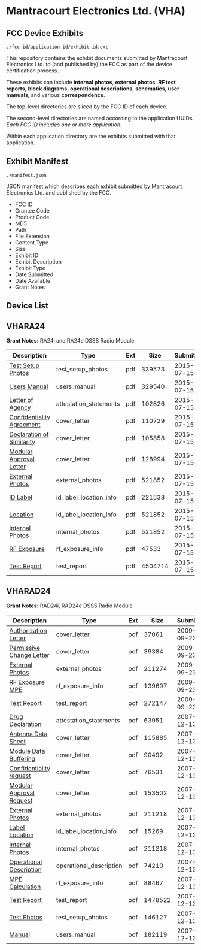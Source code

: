 # Mantracourt Electronics Ltd. (VHA)
## FCC Device Exhibits

```
./fcc-id/application-id/exhibit-id.ext
```

This repository contains the exhibit documents submitted by Mantracourt Electronics Ltd. to (and published by) the FCC as part of the device certification process.

These exhibits can include **internal photos**, **external photos**, **RF test reports**, **block diagrams**, **operational descriptions**, **schematics**, **user manuals**, and various **correspondence**.

The top-level directories are sliced by the FCC ID of each device.

The second-level directories are named according to the application UUIDs. *Each FCC ID includes one or more application.*

Within each application directory are the exhibits submitted with that application. 

## Exhibit Manifest

```
./manifest.json
```

JSON manifest which describes each exhibit submitted by Mantracourt Electronics Ltd. and published by the FCC.

- FCC ID
- Grantee Code
- Product Code
- MD5
- Path
- File Extension
- Content Type
- Size
- Exhibit ID
- Exhibit Description
- Exhibit Type
- Date Submitted
- Date Available
- Grant Notes

## Device List
## VHARA24
**Grant Notes:** RA24i and RA24e DSSS Radio Module

| Description | Type | Ext | Size | Submitted | Available |
| ----------- | ---- | --- | ---- | --------- | --------- |
| [Test Setup Photos](VHARA24/2aef49af5961928402b1d64d628e3415/2680291.pdf) | test_setup_photos | pdf | 339573 | 2015-07-15 | 2015-07-15 |
| [Users Manual](VHARA24/2aef49af5961928402b1d64d628e3415/2680292.pdf) | users_manual | pdf | 329540 | 2015-07-15 | 2015-07-15 |
| [Letter of Agency](VHARA24/2aef49af5961928402b1d64d628e3415/2680279.pdf) | attestation_statements | pdf | 102826 | 2015-07-15 | 2015-07-15 |
| [Confidentiality Agreement](VHARA24/2aef49af5961928402b1d64d628e3415/2680281.pdf) | cover_letter | pdf | 110729 | 2015-07-15 | 2015-07-15 |
| [Declaration of Similarity](VHARA24/2aef49af5961928402b1d64d628e3415/2680293.pdf) | cover_letter | pdf | 105858 | 2015-07-15 | 2015-07-15 |
| [Modular Approval Letter](VHARA24/2aef49af5961928402b1d64d628e3415/2680294.pdf) | cover_letter | pdf | 128994 | 2015-07-15 | 2015-07-15 |
| [External Photos](VHARA24/2aef49af5961928402b1d64d628e3415/2680285.pdf) | external_photos | pdf | 521852 | 2015-07-15 | 2015-07-15 |
| [ID Label](VHARA24/2aef49af5961928402b1d64d628e3415/2680283.pdf) | id_label_location_info | pdf | 221538 | 2015-07-15 | 2015-07-15 |
| [Location](VHARA24/2aef49af5961928402b1d64d628e3415/2680285.pdf) | id_label_location_info | pdf | 521852 | 2015-07-15 | 2015-07-15 |
| [Internal Photos](VHARA24/2aef49af5961928402b1d64d628e3415/2680285.pdf) | internal_photos | pdf | 521852 | 2015-07-15 | 2015-07-15 |
| [RF Exposure](VHARA24/2aef49af5961928402b1d64d628e3415/2680288.pdf) | rf_exposure_info | pdf | 47533 | 2015-07-15 | 2015-07-15 |
| [Test Report](VHARA24/2aef49af5961928402b1d64d628e3415/2680290.pdf) | test_report | pdf | 4504714 | 2015-07-15 | 2015-07-15 |
## VHARAD24
**Grant Notes:** RAD24i, RAD24e DSSS Radio Module

| Description | Type | Ext | Size | Submitted | Available |
| ----------- | ---- | --- | ---- | --------- | --------- |
| [Authorization Letter](VHARAD24/e6f168f584041a3a3d504e63301d6225/1173971.pdf) | cover_letter | pdf | 37061 | 2009-09-23 | 2009-09-23 |
| [Permissive Change Letter](VHARAD24/e6f168f584041a3a3d504e63301d6225/1173973.pdf) | cover_letter | pdf | 39384 | 2009-09-23 | 2009-09-23 |
| [External Photos](VHARAD24/e6f168f584041a3a3d504e63301d6225/1173974.pdf) | external_photos | pdf | 211274 | 2009-09-23 | 2009-09-23 |
| [RF Exposure MPE](VHARAD24/e6f168f584041a3a3d504e63301d6225/1173975.pdf) | rf_exposure_info | pdf | 139697 | 2009-09-23 | 2009-09-23 |
| [Test Report](VHARAD24/e6f168f584041a3a3d504e63301d6225/1173976.pdf) | test_report | pdf | 272147 | 2009-09-23 | 2009-09-23 |
| [Drug Declaration](VHARAD24/bac41bffb7f5b508e66099363f4c3d9c/878867.pdf) | attestation_statements | pdf | 63951 | 2007-12-13 | 2007-12-13 |
| [Antenna Data Sheet](VHARAD24/bac41bffb7f5b508e66099363f4c3d9c/721515.pdf) | cover_letter | pdf | 115885 | 2007-12-13 | 2007-12-13 |
| [Module Data Buffering](VHARAD24/bac41bffb7f5b508e66099363f4c3d9c/878869.pdf) | cover_letter | pdf | 90492 | 2007-12-13 | 2007-12-13 |
| [Confidentiality request](VHARAD24/bac41bffb7f5b508e66099363f4c3d9c/878870.pdf) | cover_letter | pdf | 76531 | 2007-12-13 | 2007-12-13 |
| [Modular Approval Request](VHARAD24/bac41bffb7f5b508e66099363f4c3d9c/878882.pdf) | cover_letter | pdf | 153502 | 2007-12-13 | 2007-12-13 |
| [External Photos](VHARAD24/bac41bffb7f5b508e66099363f4c3d9c/878871.pdf) | external_photos | pdf | 211218 | 2007-12-13 | 2007-12-13 |
| [Label Location](VHARAD24/bac41bffb7f5b508e66099363f4c3d9c/878872.pdf) | id_label_location_info | pdf | 15269 | 2007-12-13 | 2007-12-13 |
| [Internal Photos](VHARAD24/bac41bffb7f5b508e66099363f4c3d9c/878871.pdf) | internal_photos | pdf | 211218 | 2007-12-13 | 2007-12-13 |
| [Operational Description](VHARAD24/bac41bffb7f5b508e66099363f4c3d9c/878874.pdf) | operational_description | pdf | 74210 | 2007-12-13 | 2007-12-13 |
| [MPE Calculation](VHARAD24/bac41bffb7f5b508e66099363f4c3d9c/878876.pdf) | rf_exposure_info | pdf | 88467 | 2007-12-13 | 2007-12-13 |
| [Test Report](VHARAD24/bac41bffb7f5b508e66099363f4c3d9c/878879.pdf) | test_report | pdf | 1478522 | 2007-12-13 | 2007-12-13 |
| [Test Photos](VHARAD24/bac41bffb7f5b508e66099363f4c3d9c/878880.pdf) | test_setup_photos | pdf | 146127 | 2007-12-13 | 2007-12-13 |
| [Manual](VHARAD24/bac41bffb7f5b508e66099363f4c3d9c/878881.pdf) | users_manual | pdf | 182119 | 2007-12-13 | 2007-12-13 |
